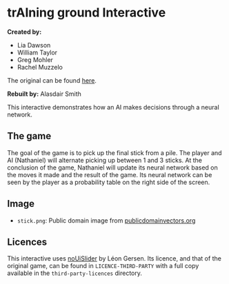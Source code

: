 
# trAIning ground Interactive

**Created by:**

- Lia Dawson
- William Taylor
- Greg Mohler
- Rachel Muzzelo

The original can be found [here](https://github.com/wtaylor45/374-sticks-game).

**Rebuilt by:** Alasdair Smith

This interactive demonstrates how an AI makes decisions through a neural network.

## The game

The goal of the game is to pick up the final stick from a pile.
The player and AI (Nathaniel) will alternate picking up between 1 and 3 sticks.
At the conclusion of the game, Nathaniel will update its neural network based on the moves it made and the result of the game.
Its neural network can be seen by the player as a probability table on the right side of the screen.

## Image

- `stick.png`: Public domain image from [publicdomainvectors.org](https://publicdomainvectors.org/en/free-clipart/Stick-vector-image/81315.html)

## Licences

This interactive uses [noUiSlider](https://refreshless.com/nouislider/) by Léon Gersen.
Its licence, and that of the original game, can be found in `LICENCE-THIRD-PARTY` with a full copy available in the `third-party-licences` directory.
